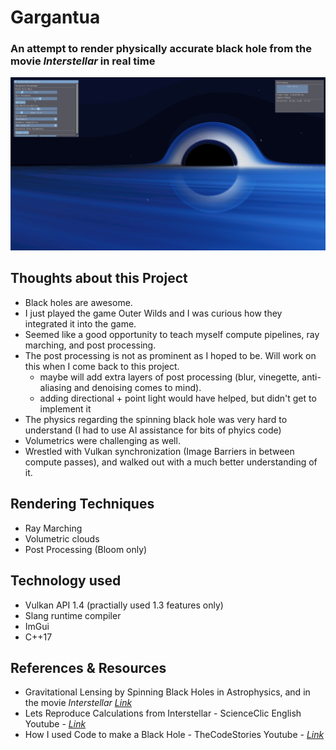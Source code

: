 # Gargantua
### An attempt to render physically accurate black hole from the movie <em>Interstellar</em> in real time
![Screenshot 1](visual_assets/sample1.png)

## Thoughts about this Project
- Black holes are awesome.
- I just played the game Outer Wilds and I was curious how they integrated it into the game.
- Seemed like a good opportunity to teach myself compute pipelines, ray marching, and post processing.
- The post processing is not as prominent as I hoped to be. Will work on this when I come back to this project.
	- maybe will add extra layers of post processing (blur, vinegette, anti-aliasing and denoising comes to mind).
	- adding directional + point light would have helped, but didn't get to implement it
- The physics regarding the spinning black hole was very hard to understand (I had to use AI assistance for bits of phyics code)
- Volumetrics were challenging as well.
- Wrestled with Vulkan synchronization (Image Barriers in between compute passes), and walked out with a much better understanding of it.

## Rendering Techniques
- Ray Marching
- Volumetric clouds
- Post Processing (Bloom only)

## Technology used
- Vulkan API 1.4 (practially used 1.3 features only)
- Slang runtime compiler
- ImGui
- C++17

## References & Resources
- Gravitational Lensing by Spinning Black Holes in Astrophysics, and in the movie <em>Interstellar</em> *[Link](https://arxiv.org/abs/1502.03808)*
- Lets Reproduce Calculations from Interstellar - ScienceClic English Youtube - *[Link](https://www.youtube.com/watch?v=ABFGKdKKKyg&list=PLEPmoeZg7uNXDgLQvNT5zQreMmGu2gnHv&index=7&ab_channel=ScienceClicEnglish)*
- How I used Code to make a Black Hole - TheCodeStories Youtube - *[Link](https://www.youtube.com/watch?v=dMohMW29gSM&list=PLEPmoeZg7uNXDgLQvNT5zQreMmGu2gnHv&index=11&ab_channel=TheCodeStories)*